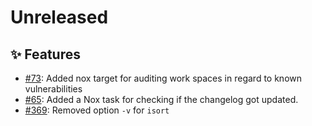 # Unreleased

## ✨ Features

* [#73](https://github.com/exasol/python-toolbox/issues/73): Added nox target for auditing work spaces in regard to known vulnerabilities
* [#65](https://github.com/exasol/python-toolbox/issues/65): Added a Nox task for checking if the changelog got updated.
* [#369](https://github.com/exasol/python-toolbox/issues/369): Removed option `-v` for `isort`
